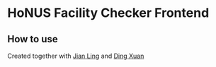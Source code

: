 # HoNUS Facility Checker Frontend

## How to use

Created together with [Jian Ling](https://github.com/char11) and [Ding Xuan](https://github.com/Dxseah)
